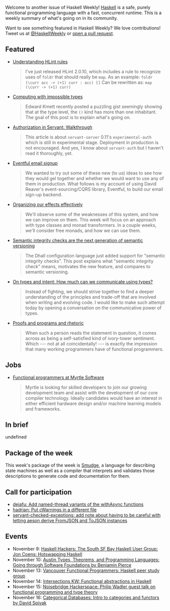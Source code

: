 <!-- 2017-11-09 -->

Welcome to another issue of Haskell Weekly!
[Haskell](https://haskell-lang.org) is a safe, purely functional programming language with a fast, concurrent runtime.
This is a weekly summary of what's going on in its community.

Want to see something featured in Haskell Weekly?
We love contributions!
Tweet us at [@HaskellWeekly](https://twitter.com/haskellweekly) or [open a pull request](https://github.com/haskellweekly/haskellweekly.github.io).

## Featured

-   [Understanding HLint rules](https://neilmitchell.blogspot.com/2017/11/understanding-hlint-rules.html)

    > I've just released HLint 2.0.10, which includes a rule to recognize uses of `foldr` that should really be `map`. As an example: `foldr (\curr acc -> (+1) curr : acc) []` Can be rewritten as: `map (\curr -> (+1) curr)`

-   [Computing with impossible types](https://gelisam.blogspot.ca/2017/11/computing-with-impossible-types.html)

    > Edward Kmett recently posted a puzzling gist seemingly showing that at the type level, the `()` kind has more than one inhabitant. The goal of this post is to explain what's going on.

-   [Authorization in Servant: Walkthrough](https://ibnuda.gitlab.io/636452721192300168_authorizationinservant.html)

    > This article is about `servant-server` 0.11's `experimental-auth` which is still in experimental stage. Deployment in production is not encouraged. And yes, I know about `servant-auth` but I haven't read it thoroughly, yet.

-   [Eventful email signup](https://medium.com/@concertdaw/eventful-email-signup-f0814fc7d7fa)

    > We wanted to try out some of these new (to us) ideas to see how they would gel together and whether we would want to use any of them in production. What follows is my account of using David Reaver's event-sourcing/CQRS library, Eventful, to build our email sign-up backend.

-   [Organizing our effects effectively](https://mmhaskell.com/blog/2017/11/6/organizing-our-effects-effectively)

    > We'll observe some of the weaknesses of this system, and how we can improve on them. This week will focus on an approach with type classes and monad transformers. In a couple weeks, we'll consider free monads, and how we can use them.

-   [Semantic integrity checks are the next generation of semantic versioning](http://www.haskellforall.com/2017/11/semantic-integrity-checks-are-next.html)

    > The Dhall configuration language just added support for "semantic integrity checks". This post explains what "semantic integrity check" means, motivates the new feature, and compares to semantic versioning.

-   [On types and intent: How much can we communicate using types?](http://jawaninja.com/programming/2017/10/29/on-types-and-intent)

    > Instead of fighting, we should strive together to find a deeper understanding of the principles and trade-off that are involved when writing and evolving code. I would like to make such attempt today by opening a conversation on the communicative power of types.

-   [Proofs and programs and rhetoric](https://blog.infinitenegativeutility.com/2017/11/proofs-and-programs-and-rhetoric)

    > When such a person reads the statement in question, it comes across as being a self-satisfied kind of ivory-tower sentiment. Which --- not at all coincidentally! --- is exactly the impression that many working programmers have of functional programmers.

## Jobs

-   [Functional programmers at Myrtle Software](https://www.myrtlesoftware.com/vacancies/)

    > Myrtle is looking for skilled developers to join our growing development team and assist with the development of our core compiler technology. Ideally candidates would have an interest in either efficient hardware design and/or machine learning models and frameworks.

## In brief

undefined

## Package of the week

This week's package of the week is [Smudge](https://github.com/Bose/Smudge/blob/c59fb0e2ce80d411456a68bb33d518e426a3ecde/README.md#readme),
a language for describing state machines as well as a compiler that interprets and validates those descriptions to generate code and documentation for them.

## Call for participation

-   [dejafu: Add named-thread variants of the withAsync functions](https://github.com/barrucadu/dejafu/issues/148)
-   [hadrian: Put cWarnings in a different file](https://github.com/snowleopard/hadrian/issues/451)
-   [servant-checked-exceptions: add note about having to be careful with letting aeson derive FromJSON and ToJSON instances](https://github.com/cdepillabout/servant-checked-exceptions/issues/14)

## Events

-   November 9: [Haskell Hackers: The South SF Bay Haskell User Group: Jon Coens: Hotswapping Haskell](https://www.meetup.com/haskellhackers/events/244525354/)
-   November 10: [Austin Types, Theorems, and Programming Languages: Going through Software Foundations by Benjamin Pierce](https://www.meetup.com/Austin-Types-Theorems-and-Programming-Languages/events/244415167/)
-   November 13: [Vancouver Functional Programmers: Haskell peer study group](https://www.meetup.com/Vancouver-Functional-Programmers/events/244871080/)
-   November 14: [Intersections KW: Functional abstractions in Haskell](https://www.meetup.com/Intersections-KW/events/244080922/)
-   November 15: [Noisebridge Hackerspace: Philip Wadler guest talk on functional programming and type theory](https://www.meetup.com/noisebridge/events/244909348/)
-   November 16: [Categorical Databases: Intro to categories and functors by David Spivak](https://www.meetup.com/Categorical-Databases/events/244265355/)
